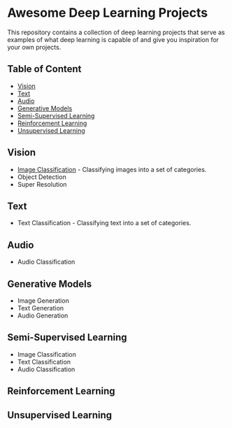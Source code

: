 # Awesome Deep Learning Projects

This repository contains a collection of deep learning projects that serve as examples of what deep learning is capable of and give you inspiration for your own projects.

## Table of Content

- [Vision](#vision)
- [Text](#text)
- [Audio](#audio)
- [Generative Models](#generative-models)
- [Semi-Supervised Learning](#semi-supervised-learning)
- [Reinforcement Learning](#reinforcement-learning)
- [Unsupervised Learning](#unsupervised-learning)

## Vision

- [Image Classification](./vision/image%20classification) - Classifying images into a set of categories.
- Object Detection
- Super Resolution

## Text

- Text Classification - Classifying text into a set of categories.

## Audio

- Audio Classification

## Generative Models

- Image Generation
- Text Generation
- Audio Generation

## Semi-Supervised Learning

- Image Classification
- Text Classification
- Audio Classification

## Reinforcement Learning

## Unsupervised Learning
